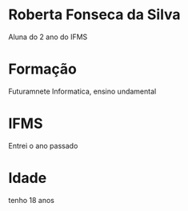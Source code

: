 # Roberta Fonseca da Silva
Aluna do 2 ano do IFMS
# Formação 
 Futuramnete Informatica, ensino undamental
# IFMS
Entrei o ano passado
# Idade
tenho 18 anos
